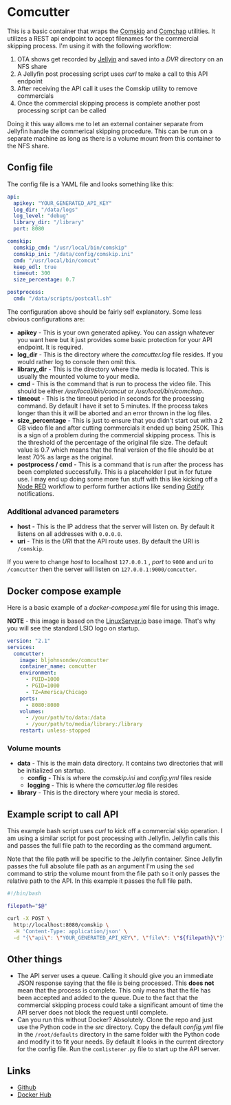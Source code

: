 # Comcutter
This is a basic container that wraps the [Comskip](https://github.com/erikkaashoek/Comskip) and [Comchap](https://github.com/BrettSheleski/comchap) utilities.  It utilizes a REST api endpoint to accept filenames for the commercial skipping process.  I'm using it with the following workflow:

1. OTA shows get recorded by [Jellyin](https://jellyfin.org/) and saved into a *DVR* directory on an NFS share
2. A Jellyfin post processing script uses *curl* to make a call to this API endpoint
3. After receiving the API call it uses the Comskip utility to remove commercials
4. Once the commercial skipping process is complete another post processing script can be called

Doing it this way allows me to let an external container separate from Jellyfin handle the commerical skipping procedure.  This can be run on a separate machine as long as there is a volume mount from this container to the NFS share.

## Config file
The config file is a YAML file and looks something like this:

```yaml
api:
  apikey: "YOUR_GENERATED_API_KEY"
  log_dir: "/data/logs"
  log_level: "debug"
  library_dir: "/library"
  port: 8080

comskip:
  comskip_cmd: "/usr/local/bin/comskip"
  comskip_ini: "/data/config/comskip.ini"
  cmd: "/usr/local/bin/comcut"
  keep_edl: true
  timeout: 300
  size_percentage: 0.7

postprocess:
  cmd: "/data/scripts/postcall.sh"
```

The configuration above should be fairly self explanatory.  Some less obvious configurations are:
* **apikey** - This is your own generated apikey.  You can assign whatever you want here but it just provides some basic protection for your API endpoint.  It is required.
* **log_dir** - This is the directory where the *comcutter.log* file resides.  If you would rather log to console then omit this.
* **library_dir** - This is the directory where the media is located.  This is usually the mounted volume to your media.
* **cmd** - This is the command that is run to process the video file.  This should be either */usr/local/bin/comcut* or */usr/local/bin/comchap*.
* **timeout** - This is the timeout period in seconds for the processing command.  By default I have it set to 5 minutes.  If the process takes longer than this it will be aborted and an error thrown in the log files.
* **size_percentage** - This is just to ensure that you didn't start out with a 2 GB video file and after cutting commercials it ended up being 250K.  This is a sign of a problem during the commercial skipping process.  This is the threshold of the percentage of the original file size.  The default value is 0.7 which means that the final version of the file should be at least 70% as large as the original.
* **postprocess / cmd** - This is a command that is run after the process has been completed successfully.  This is a placeholder I put in for future use.  I may end up doing some more fun stuff with this like kicking off a [Node RED](https://nodered.org/) workflow to perform further actions like sending [Gotify](https://gotify.net/) notifications.

### Additional advanced parameters

* **host** - This is the IP address that the server will listen on.  By default it listens on all addresses with `0.0.0.0`.
* **uri** - This is the *URI* that the API route uses.  By default the URI is `/comskip`.

If you were to change *host* to localhost `127.0.0.1` , *port* to `9000` and *uri* to `/comcutter` then the server will listen on `127.0.0.1:9000/comcutter`.

## Docker compose example
Here is a basic example of a *docker-compose.yml* file for using this image.

**NOTE** - this image is based on the [LinuxServer.io](https://www.linuxserver.io/) base image.  That's why you will see the standard LSIO logo on startup.

```yaml
version: "2.1"
services:
  comcutter:
    image: bljohnsondev/comcutter
    container_name: comcutter
    environment:
      - PUID=1000
      - PGID=1000
      - TZ=America/Chicago
    ports:
      - 8080:8080
    volumes:
      - /your/path/to/data:/data
      - /your/path/to/media/library:/library
    restart: unless-stopped
```

### Volume mounts
* **data** - This is the main data directory.  It contains two directories that will be initialized on startup.
	* **config** - This is where the *comskip.ini* and *config.yml* files reside
	* **logging** - This is where the *comcutter.log* file resides
* **library** - This is the directory where your media is stored.

## Example script to call API

This example bash script uses *curl* to kick off a commercial skip operation.  I am using a similar script for post processing with Jellyfin.  Jellyfin calls this and passes the full file path to the recording as the command argument.

Note that the file path will be specific to the Jellyfin container.  Since Jellyfin passes the full absolute file path as an argument I'm using the `sed` command to strip the volume mount from the file path so it only passes the relative path to the API.  In this example it passes the full file path.

```bash
#!/bin/bash

filepath="$@"

curl -X POST \
  http://localhost:8080/comskip \
  -H 'Content-Type: application/json' \
  -d "{\"api\": \"YOUR_GENERATED_API_KEY\", \"file\": \"${filepath}\"}"
```

## Other things

* The API server uses a queue.  Calling it should give you an immediate JSON response saying that the file is being processed.  This **does not** mean that the process is complete.  This only means that the file has been accepted and added to the queue.  Due to the fact that the commercial skipping process could take a significant amount of time the API server does not block the request until complete.
* Can you run this without Docker?  Absolutely.  Clone the repo and just use the Python code in the *src* directory.  Copy the default *config.yml* file in the `/root/defaults` directory in the same folder with the Python code and modify it to fit your needs.  By default it looks in the current directory for the config file.  Run the `comlistener.py` file to start up the API server.

## Links

* [Github](https://github.com/bljohnsondev/comcutter)
* [Docker Hub](https://hub.docker.com/r/bljohnsondev/comcutter)
